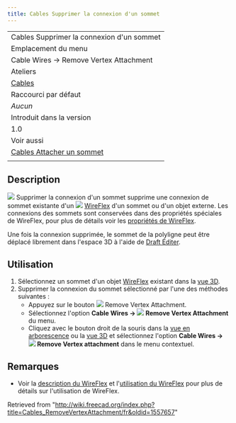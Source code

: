 ```yaml
---
title: Cables Supprimer la connexion d'un sommet
---
```

|  |
| --- |
| Cables Supprimer la connexion d'un sommet |
| Emplacement du menu |
| Cable Wires → Remove Vertex Attachment |
| Ateliers |
| [Cables](/Cables_Workbench/fr "Cables Workbench/fr") |
| Raccourci par défaut |
| *Aucun* |
| Introduit dans la version |
| 1.0 |
| Voir aussi |
| [Cables Attacher un sommet](/Cables_AttachVertex/fr "Cables AttachVertex/fr") |
|  |

## Description

![](/images/Cables_RemoveVertexAttachment.svg) Supprimer la connexion d'un sommet supprime une connexion de sommet existante d'un ![](/images/Cables_WireFlex.svg) [WireFlex](/Cables_WireFlex/fr "Cables WireFlex/fr") d'un sommet ou d'un objet externe. Les connexions des sommets sont conservées dans des propriétés spéciales de WireFlex, pour plus de détails voir les [propriétés de WireFlex](/Cables_WireFlex/fr#Propriétés "Cables WireFlex/fr").

Une fois la connexion supprimée, le sommet de la polyligne peut être déplacé librement dans l'espace 3D à l'aide de [Draft Éditer](/Draft_Edit/fr "Draft Edit/fr").

## Utilisation

1. Sélectionnez un sommet d'un objet [WireFlex](/Cables_WireFlex/fr "Cables WireFlex/fr") existant dans la [vue 3D](/3D_view/fr "3D view/fr").
2. Supprimer la connexion du sommet sélectionné par l'une des méthodes suivantes :
   * Appuyez sur le bouton ![](/images/Cables_RemoveVertexAttachment.svg) Remove Vertex Attachment.
   * Sélectionnez l'option **Cable Wires → ![](/images/Cables_RemoveVertexAttachment.svg) Remove Vertex Attachment** du menu.
   * Cliquez avec le bouton droit de la souris dans la [vue en arborescence](/Tree_view/fr "Tree view/fr") ou la [vue 3D](/3D_view/fr "3D view/fr") et sélectionnez l'option **Cable Wires → ![](/images/Cables_RemoveVertexAttachment.svg) Remove Vertex attachment** dans le menu contextuel.

## Remarques

* Voir la [description du WireFlex](/Cables_WireFlex/fr#Description "Cables WireFlex/fr") et l'[utilisation du WireFlex](/Cables_WireFlex/fr#Utilisation "Cables WireFlex/fr") pour plus de détails sur l'utilisation de WireFlex.

Retrieved from "<http://wiki.freecad.org/index.php?title=Cables_RemoveVertexAttachment/fr&oldid=1557657>"